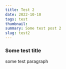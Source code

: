 ```yaml
---
title: Test 2
date: 2022-10-10
tags: test
thumbnail: 
summary: Some test post 2
slug: test2
---
```


### Some test title
some test paragraph